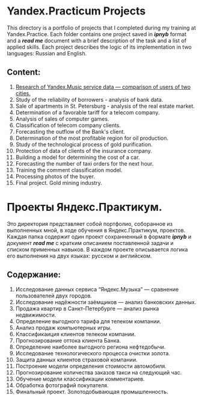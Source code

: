 # Yandex.Practicum Projects

This directory is a portfolio of projects that I completed during my training at Yandex.Practice. Each folder contains one project saved in ***ipnyb*** format and a ***read me*** document with a brief description of the task and a list of applied skills. Each project describes the logic of its implementation in two languages: Russian and English.

## Content:
1. [Research of Yandex.Music service data — comparison of users of two cities.](https://github.com/ArtemNazarovL/Yandex.Practicum.Projects/tree/main/1st_project_music_research)
2. Study of the reliability of borrowers - analysis of bank data.
3. Sale of apartments in St. Petersburg - analysis of the real estate market.
4. Determination of a favorable tariff for a telecom company.
5. Analysis of sales of computer games.
6. Classification of telecom company clients.
7. Forecasting the outflow of the Bank's client.
8. Determination of the most profitable region for oil production.
9. Study of the technological process of gold purification.
10. Protection of data of clients of the insurance company.
11. Building a model for determining the cost of a car.
12. Forecasting the number of taxi orders for the next hour.
13. Training the comment classification model.
14. Processing photos of the buyer.
15. Final project. Gold mining industry.


# Проекты Яндекс.Практикум.

Это директория представляет собой портфолио, соборанное из выполненных мной, в ходе обучения в Яндекс.Практикум, проектов. Каждая папка содержит один проект сохранненный в формате ***ipnyb*** и документ ***read me*** с кратким описанием поставленной задачи и списком применных навыков. В каждом проекте описывается логика его выполнения на двух языках: русском и английском. 

## Содержание:
1. Исследование данных сервиса “Яндекс.Музыка” — сравнение пользователей двух городов.
2. Исследование надёжности заёмщиков — анализ банковских данных.
3. Продажа квартир в Санкт-Петербурге — анализ рынка недвижимости.
4. Определение выгодного тарифа для телеком компании.
5. Анализ продаж компьютерных игры.
6. Классификаиция клиентов телеком компании.
7. Прогнозирование оттока клиента Банка.
8. Определение наиболее выгодного региона нефтедобычи.
9. Исследование технологического процесса очистки золота.
10. Защита данных клиентов страховой компании.
11. Построение модели определения стоимости автомобиля.
12. Прогнозирование количества заказов такси на следующий час.
13. Обучение модели классификации комментариев.
14. Обработка фотографий покупателя.
15. Финальный проект. Золотодобывающая промышленность.
